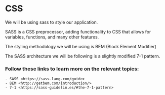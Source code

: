 # CSS

We will be using sass to style our application.

SASS is a CSS preprocessor, adding functionality to CSS that allows for variables, functions, and many other features.

The styling methodology we will be using is BEM (Block Element Modifier)

The SASS architecture we will be following is a slightly modified 7-1 pattern.

### Follow these links to learn more on the relevant topics:
    - SASS <https://sass-lang.com/guide>
    - BEM <http://getbem.com/introduction/>
    - 7-1 <https://sass-guidelin.es/#the-7-1-pattern>
